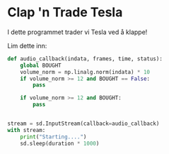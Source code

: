 # Clap 'n Trade Tesla

I dette programmet trader vi Tesla ved å klappe!

Lim dette inn:

````python
def audio_callback(indata, frames, time, status):
    global BOUGHT
    volume_norm = np.linalg.norm(indata) * 10
    if volume_norm >= 12 and BOUGHT == False:
        pass

    if volume_norm >= 12 and BOUGHT:
        pass


stream = sd.InputStream(callback=audio_callback)
with stream:
    print("Starting....")
    sd.sleep(duration * 1000)
````